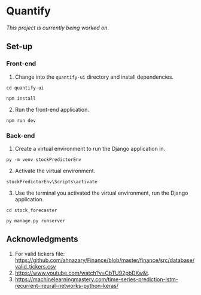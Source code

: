 # Quantify

_This project is currently being worked on_.

## Set-up

### Front-end

1. Change into the `quantify-ui` directory and install dependencies.

```
cd quantify-ui
```

```
npm install
```

2. Run the front-end application.

```
npm run dev
```

### Back-end

1. Create a virtual environment to run the Django application in.

```
py -m venv stockPredictorEnv
```

2. Activate the virtual environment.

```
stockPredictorEnv\Scripts\activate
```

3. Use the terminal you activated the virtual environment, run the Django application.

```
cd stock_forecaster
```

```
py manage.py runserver
```

## Acknowledgments

1. For valid tickers file: https://github.com/ahnazary/Finance/blob/master/finance/src/database/valid_tickers.csv
2. https://www.youtube.com/watch?v=CbTU92pbDKw&t.
3. https://machinelearningmastery.com/time-series-prediction-lstm-recurrent-neural-networks-python-keras/
